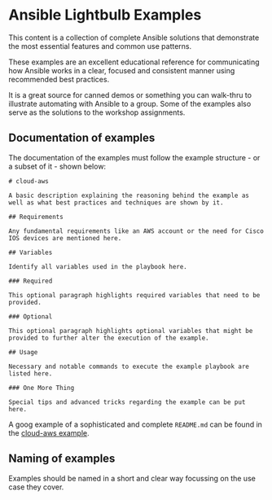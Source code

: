 # Ansible Lightbulb Examples

This content is a collection of complete Ansible solutions that demonstrate the most essential features and common use patterns.

These examples are an excellent educational reference for communicating how Ansible works in a clear, focused and consistent manner using recommended best practices.

It is a great source for canned demos or something you can walk-thru to illustrate automating with Ansible to a group. Some of the examples also serve as the solutions to the workshop assignments.

## Documentation of examples

The documentation of the examples must follow the example structure - or a subset of it - shown below:

```
# cloud-aws

A basic description explaining the reasoning behind the example as well as what best practices and techniques are shown by it.

## Requirements

Any fundamental requirements like an AWS account or the need for Cisco IOS devices are mentioned here.

## Variables

Identify all variables used in the playbook here.

### Required

This optional paragraph highlights required variables that need to be provided.

### Optional

This optional paragraph highlights optional variables that might be provided to further alter the execution of the example.

## Usage

Necessary and notable commands to execute the example playbook are listed here.

### One More Thing

Special tips and advanced tricks regarding the example can be put here.

```

A goog example of a sophisticated and complete `README.md` can be found in the [cloud-aws example](cloud-aws/README.md).

## Naming of examples

Examples should be named in a short and clear way focussing on the use case they cover.
